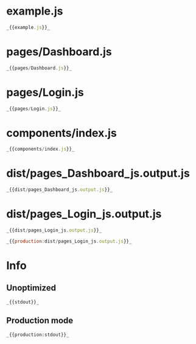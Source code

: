 # example.js

```javascript
_{{example.js}}_
```

# pages/Dashboard.js

```javascript
_{{pages/Dashboard.js}}_
```

# pages/Login.js

```javascript
_{{pages/Login.js}}_
```

# components/index.js

```javascript
_{{components/index.js}}_
```

# dist/pages_Dashboard_js.output.js

```javascript
_{{dist/pages_Dashboard_js.output.js}}_
```

# dist/pages_Login_js.output.js

```javascript
_{{dist/pages_Login_js.output.js}}_
```

```javascript
_{{production:dist/pages_Login_js.output.js}}_
```

# Info

## Unoptimized

```
_{{stdout}}_
```

## Production mode

```
_{{production:stdout}}_
```
